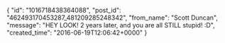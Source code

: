  {
   "id": "1016718438364088",
   "post_id": "462493170453287_481209285248342",
   "from_name": "Scott Duncan",
   "message": "HEY LOOK! 2 years later, and you are all STILL stupid! :D",
   "created_time": "2016-06-19T12:06:42+0000"
 }
